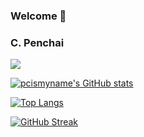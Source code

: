 ### Welcome 👋

### C. Penchai 
<!--
**pcismyname/pcismyname** is a ✨ _special_ ✨ repository because its `README.md` (this file) appears on your GitHub profile.

Here are some ideas to get you started:

- 🔭 I’m currently working on ...
- 🌱 I’m currently learning ...
- 👯 I’m looking to collaborate on ...
- 🤔 I’m looking for help with ...
- 💬 Ask me about ...
- 📫 How to reach me: ...
- 😄 Pronouns: ...
- ⚡ Fun fact: ...
-->
![](https://komarev.com/ghpvc/?username=pcismyname)


[![pcismyname's GitHub stats](https://github-readme-stats.vercel.app/api?username=pcismyname&show_icons=true&theme=dark)](https://github.com/anuraghazra/github-readme-stats)


[![Top Langs](https://github-readme-stats.vercel.app/api/top-langs/?username=pcismyname&show_icons=true&theme=dark&layout=compact&langs_count=8&hide=jupyter+notebook&&count_private=true)](https://github.com/anuraghazra/github-readme-stats)


[![GitHub Streak](https://streak-stats.demolab.com?user=pcismyname&theme=dark)](https://git.io/streak-stats)

